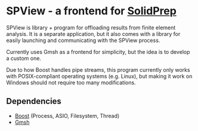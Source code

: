 # SPView - a frontend for [SolidPrep](https://github.com/TarcisioLOliveira/SolidPrep)

SPView is library + program for offloading results from finite element analysis. 
It is a separate application, but it also comes with a library for easily 
launching and communicating with the SPView process.

Currently uses Gmsh as a frontend for simplicity, but the idea is to develop
a custom one.

Due to how Boost handles pipe streams, this program currently only works with
POSIX-compliant operating systems (e.g. Linux), but making it work on Windows
should not require too many modifications.

## Dependencies
- [Boost](https://www.boost.org/) (Process, ASIO, Filesystem, Thread)
- [Gmsh](https://gmsh.info/)
